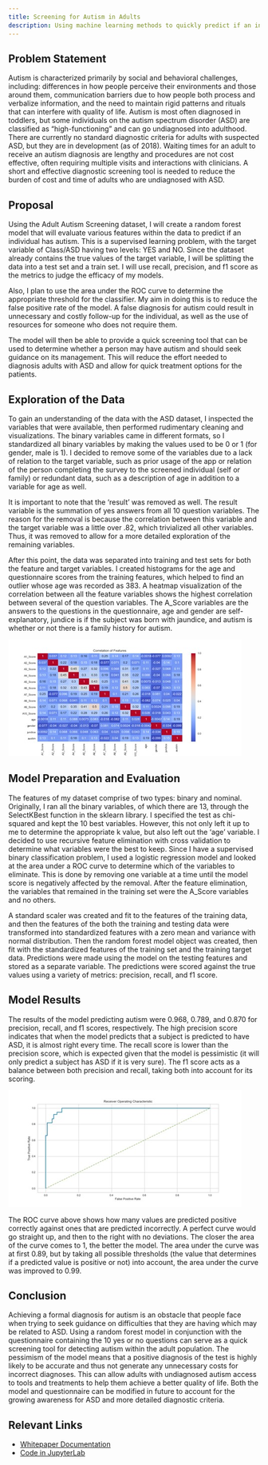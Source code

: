 ```yaml
---
title: Screening for Autism in Adults
description: Using machine learning methods to quickly predict if an individual is likely to have autism
---
```


## Problem Statement
Autism is characterized primarily by social and behavioral challenges, including: differences in how people perceive their environments and those around them, communication barriers due to how people both process and verbalize information, and the need to maintain rigid patterns and rituals that can interfere with quality of life.  Autism is most often diagnosed in toddlers, but some individuals on the autism spectrum disorder (ASD) are classified as “high-functioning” and can go undiagnosed into adulthood. There are currently no standard diagnostic criteria for adults with suspected ASD, but they are in development (as of 2018). Waiting times for an adult to receive an autism diagnosis are lengthy and procedures are not cost effective, often requiring multiple visits and interactions with clinicians. A short and effective diagnostic screening tool is needed to reduce the burden of cost and time of adults who are undiagnosed with ASD.

## Proposal
Using the Adult Autism Screening dataset, I will create a random forest model that will evaluate various features within the data to predict if an individual has autism. This is a supervised learning problem, with the target variable of Class/ASD having two levels: YES and NO. Since the dataset already contains the true values of the target variable, I will be splitting the data into a test set and a train set. I will use recall, precision, and f1 score as the metrics to judge the efficacy of my models.

Also, I plan to use the area under the ROC curve to determine the appropriate threshold for the classifier. My aim in doing this is to reduce the false positive rate of the model. A false diagnosis for autism could result in unnecessary and costly follow-up for the individual, as well as the use of resources for someone who does not require them.

The model will then be able to provide a quick screening tool that can be used to determine whether a person may have autism and should seek guidance on its management. This will reduce the effort needed to diagnosis adults with ASD and allow for quick treatment options for the patients.

## Exploration of the Data
To gain an understanding of the data with the ASD dataset, I inspected the variables that were available, then performed rudimentary cleaning and visualizations. The binary variables came in different formats, so I standardized all binary variables by making the values used to be 0 or 1 (for gender, male is 1).  I decided to remove some of the variables due to a lack of relation to the target variable, such as prior usage of the app or relation of the person completing the survey to the screened individual (self or family) or redundant data, such as a description of age in addition to a variable for age as well. 

It is important to note that the ‘result’ was removed as well. The result variable is the summation of yes answers from all 10 question variables. The reason for the removal is because the correlation between this variable and the target variable was a little over .82, which trivialized all other variables. Thus, it was removed to allow for a more detailed exploration of the remaining variables.

After this point, the data was separated into training and test sets for both the feature and target variables. I created histograms for the age and questionnaire scores from the training features, which helped to find an outlier whose age was recorded as 383. A heatmap visualization of the correlation between all the feature variables shows the highest correlation between several of the question variables. The A_Score variables are the answers to the questions in the questionnaire, age and gender are self-explanatory, jundice is if the subject was born with jaundice, and autism is whether or not there is a family history for autism.

![Correlation Image](../images/AutismScreeningCorr.jpg)

## Model Preparation and Evaluation
The features of my dataset comprise of two types: binary and nominal. Originally, I ran all the binary variables, of which there are 13, through the SelectKBest function in the sklearn library. I specified the test as chi-squared and kept the 10 best variables. However, this not only left it up to me to determine the appropriate k value, but also left out the ‘age’ variable. I decided to use recursive feature elimination with cross validation to determine what variables were the best to keep. Since I have a supervised binary classification problem, I used a logistic regression model and looked at the area under a ROC curve to determine which of the variables to eliminate. This is done by removing one variable at a time until the model score is negatively affected by the removal. After the feature elimination, the variables that remained in the training set were the A_Score variables and no others.

A standard scaler was created and fit to the features of the training data, and then the features of the both the training and testing data were transformed into standardized features with a zero mean and variance with normal distribution. Then the random forest model object was created, then fit with the standardized features of the training set and the training target data. Predictions were made using the model on the testing features and stored as a separate variable. The predictions were scored against the true values using a variety of metrics: precision, recall, and f1 score. 

## Model Results
The results of the model predicting autism were 0.968, 0.789, and 0.870 for precision, recall, and f1 scores, respectively. The high precision score indicates that when the model predicts that a subject is predicted to have ASD, it is almost right every time. The recall score is lower than the precision score, which is expected given that the model is pessimistic (it will only predict a subject has ASD if it is very sure). The f1 score acts as a balance between both precision and recall, taking both into account for its scoring.

![AUROC Score](../images/AutismScreeningAUROC.jpg)

The ROC curve above shows how many values are predicted positive correctly against ones that are predicted incorrectly. A perfect curve would go straight up, and then to the right with no deviations. The closer the area of the curve comes to 1, the better the model. The area under the curve was at first 0.89, but by taking all possible thresholds (the value that determines if a predicted value is positive or not) into account, the area under the curve was improved to 0.99. 

## Conclusion
Achieving a formal diagnosis for autism is an obstacle that people face when trying to seek guidance on difficulties that they are having which may be related to ASD. Using a random forest model in conjunction with the questionnaire containing the 10 yes or no questions can serve as a quick screening tool for detecting autism within the adult population. The pessimism of the model means that a positive diagnosis of the test is highly likely to be accurate and thus not generate any unnecessary costs for incorrect diagnoses. This can allow adults with undiagnosed autism access to tools and treatments to help them achieve a better quality of life. Both the model and questionnaire can be modified in future to account for the growing awareness for ASD and more detailed diagnostic criteria.

## Relevant Links
* [Whitepaper Documentation](https://github.com/tripleee19/Autism-Screening-in-Adults/blob/main/Screening%20Tool%20for%20Autism%20in%20Adults.docx)
* [Code in JupyterLab](https://github.com/tripleee19/Autism-Screening-in-Adults/blob/main/Project_File.ipynb)
